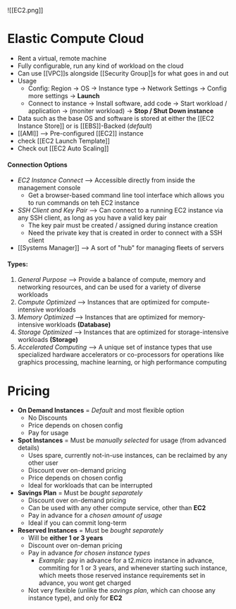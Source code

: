 ![[EC2.png]]
# Elastic Compute Cloud
- Rent a virtual, remote machine
- Fully configurable, run any kind of workload on the cloud
- Can use [[VPC]]s alongside [[Security Group]]s for what goes in and out
- Usage
	- Config: Region -> OS -> Instance type -> Network Settings -> Config more settings -> **Launch**
	- Connect to instance -> Install software, add code -> Start workload / application -> (moniter workload) -> **Stop / Shut Down instance**
- Data such as the base OS and software is stored at either the [[EC2 Instance Store]] or is [[EBS]]-Backed (*default*)
- [[AMI]] --> Pre-configured [[EC2]] instance
- check [[EC2 Launch Template]]
- Check out [[EC2 Auto Scaling]]

#### Connection Options
- *EC2 Instance Connect* --> Accessible directly from inside the management console
	- Get a browser-based command line tool interface which allows you to run commands on teh EC2 instance
- *SSH Client and Key Pair* --> Can connect to a running EC2 instance via any SSH client, as long as you have a valid key pair
	- The key pair must be created / assigned during instance creation
	- Need the private key that is created in order to connect with a SSH client
- [[Systems Manager]] --> A sort of "hub" for managing fleets of servers

#### Types:
1. *General Purpose* --> Provide a balance of compute, memory and networking resources, and can be used for a variety of diverse workloads
2. *Compute Optimized* --> Instances that are optimized for compute-intensive workloads
3. *Memory Optimized* --> Instances that are optimized for memory-intensive workloads **(Database)**
4. *Storage Optimized* --> Instances that are optimized for storage-intensive workloads **(Storage)**
5. *Accelerated Computing* --> A unique set of instance types that use specialized hardware accelerators or co-processors for operations like graphics processing, machine learning, or high performance computing


# Pricing
- **On Demand Instances** = *Default* and most flexible option
	- No Discounts
	- Price depends on chosen config
	- Pay for usage
- **Spot Instances** = Must be *manually selected* for usage (from advanced details)
	- Uses spare, currently not-in-use instances, can be reclaimed by any other user
	- Discount over on-demand pricing
	- Price depends on chosen config
	- Ideal for workloads that can be interrupted
- **Savings Plan** = Must be *bought separately*
	- Discount over on-demand pricing
	- Can be used with any other compute service, other than **EC2**
	- Pay in advance for a *chosen amount of usage*
	- Ideal if you can commit long-term
- **Reserved Instances** = Must be *bought separately*
	- Will be **either 1 or 3 years**
	- Discount over on-deman pricing
	- Pay in advance *for chosen instance types* 
		- *Example:* pay in advance for a t2.micro instance in advance, commiting for 1 or 3 years, and whenever starting such instance, which meets those reserved instance requirements set in advance, you wont get charged
	- Not very flexible (unlike the *savings plan*, which can choose any instance type), and only for **EC2**
